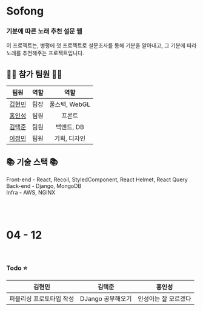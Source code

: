 # Sofong

### 기분에 따른 노래 추천 설문 웹

이 프로젝트는, 병평에 첫 프로젝트로 설문조사를 통해 기분을 알아내고, 그 기분에 따라 노래를 추천해주는 프로젝트입니다.

## 🙋‍♂️ 참가 팀원 🙋‍♂️
| 팀원 | 역할 | 역할 |
|:------:|:------:|:------:|
| [김현민](https://github.com/qetqet910) | 팀장 | 풀스택, WebGL |
| [홍인성](https://github.com/BackdevHong) | 팀원 | 프론트 |
| [김택준](https://github.com/KIMTAEKJUN) | 팀원 | 백엔드, DB |
| [이정민](https://github.com/rnlsrnlsdl) | 팀원 | 기획, 디자인 |
## 📚 기술 스택 📚
Front-end - React, Recoil, StyledComponent, React Helmet, React Query<br>
Back-end - Django, MongoDB<br>
Infra - AWS, NGINX

<br><br>

# 04 - 12

<br>

### Todo ⭐


| 김현민 | 김택준 | 홍인성 |
| :------------------: | :----------: | :------------: | 
|  퍼블리싱 프로토타입 작성    |  DJango 공부해오기  |  인성이는 잘 모르겠다   |


